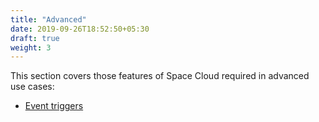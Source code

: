 ```yaml
---
title: "Advanced"
date: 2019-09-26T18:52:50+05:30
draft: true
weight: 3
---
```


This section covers those features of Space Cloud required in advanced use cases:

- [Event triggers](/advanced/event-triggers)